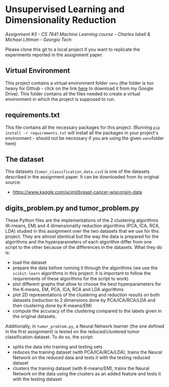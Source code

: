 # Unsupervised Learning and Dimensionality Reduction
*Assignment #3 - CS 7641 Machine Learning course - Charles Isbell & Michael Littman - Georgia Tech*

Please clone this git to a local project if you want to replicate the experiments reported in the assignment paper.

Virtual Environment
----
This project contains a virtual environment folder ```venv``` (the folder is too heavy for Github - click on the link [here](https://drive.google.com/drive/folders/1rMRTMel6CY66KMoxxhyu1D7r75wXKR3z?usp=sharing) to download it from my Google Drive). This folder contains all the files needed to create a virtual environment in which the project is supposed to run.

requirements.txt
----
This file contains all the necessary packages for this project. (Running ```pip install -r requirements.txt``` will install all the packages in your project's environment - should not be necessary if you are using the given ```venv```folder here)

The dataset
----
This datasets (```tumor_classification_data.csv```) is one of the datasets described in the assignment paper. It can be downloaded from its original source:
* https://www.kaggle.com/uciml/breast-cancer-wisconsin-data

digits_problem.py and tumor_problem.py
----
These Python files are the implementations of the 2 clustering algorithms (K-means, EM) and 4 dimensionality reduction algorithms (PCA, ICA, RCA, LDA) studied in this assignment over the two datasets that we use for this project. They are almost identical but the way the data is prepared for the algorithms and the hyperparameters of each algorithm differ from one script to the other because of the differences in the datasets.
What they do is:
- load the dataset
- prepare the data before running it through the algorithms (we use the ```scikit-learn``` algorithms in this project: it is important to follow the requirements of these algorithms for the script to work)
- plot different graphs that allow to choose the best hyperparameters for the K-means, EM, PCA, ICA, RCA and LDA algorithms
- plot 2D representations of the clustering and reduction results on both datasets (reduction to 2 dimensions done by PCA/ICA/RCA/LDA and then clustering done by K-means/EM)
- compute the accuracy of the clustering compared to the labels given in the original datasets.

Additionally, in ```tumor_problem.py```, a Neural Network learner (the one defined in the first assignment) is tested on the reduced/clustered tumor classification dataset. To do so, the script:
- splits the data into training and testing sets
- reduces the training dataset (with PCA/ICA/RCA/LDA), trains the Neural Network on the reduced data and tests it with the testing reduced dataset
- clusters the training dataset (with K-means/EM), trains the Neural Network on the data using the clusters as an added feature and tests it with the testing dataset
